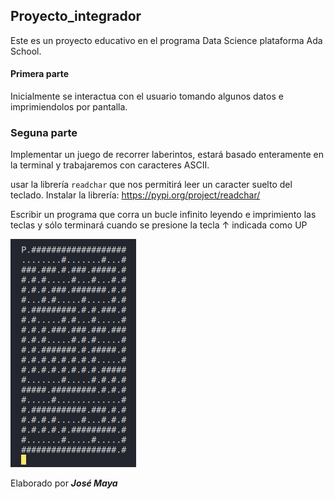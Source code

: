 ## Proyecto_integrador
Este es un proyecto educativo en el programa Data Science plataforma Ada School.

#### Primera parte
Inicialmente se interactua con el usuario tomando algunos datos e imprimiendolos por pantalla.

### Seguna parte
Implementar un juego de recorrer laberintos, estará basado enteramente en la terminal y trabajaremos con caracteres ASCII.

usar la librería `readchar` que nos permitirá leer un caracter suelto del teclado.
Instalar la librería: https://pypi.org/project/readchar/

Escribir un programa que corra un bucle infinito leyendo e imprimiento las teclas y sólo terminará cuando se presione la tecla ↑ indicada como UP

![Alt text](img/game.png)


Elaborado por ***José Maya***

